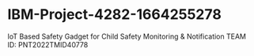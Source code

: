 # IBM-Project-4282-1664255278
IoT Based Safety Gadget for Child Safety Monitoring &amp; Notification
TEAM ID: PNT2022TMID40778
